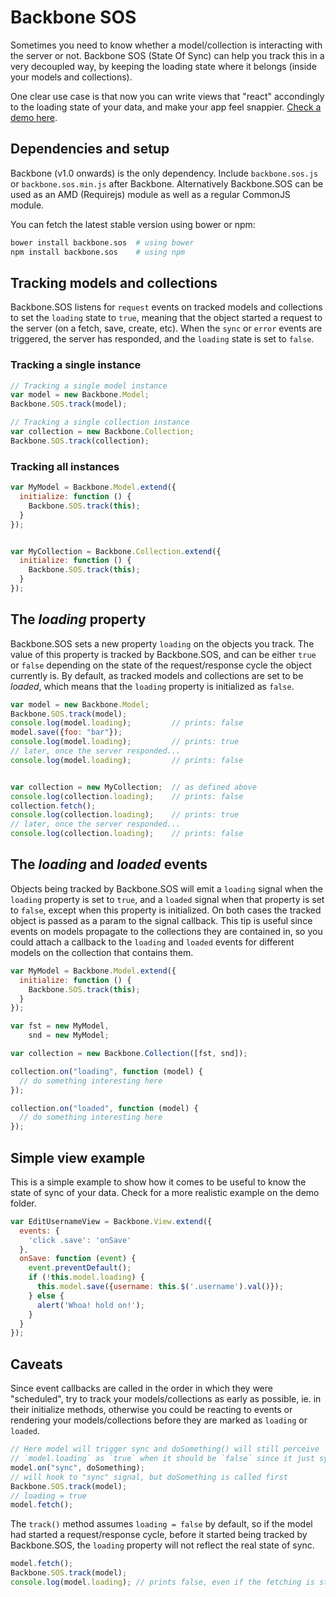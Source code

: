 Backbone SOS
============

Sometimes you need to know whether a model/collection is interacting with the
server or not. Backbone SOS (State Of Sync) can help you track this in a very
decoupled way, by keeping the loading state where it belongs (inside your
models and collections).

One clear use case is that now you can write views that "react" accondingly to
the loading state of your data, and make your app feel snappier.
[Check a demo here](http://hernantz.github.io/backbone.sos/).

## Dependencies and setup
Backbone (v1.0 onwards) is the only dependency. Include `backbone.sos.js` or
`backbone.sos.min.js` after Backbone. Alternatively Backbone.SOS can be used as
an AMD (Requirejs) module as well as a regular CommonJS module.

You can fetch the latest stable version using bower or npm:
```bash
bower install backbone.sos  # using bower
npm install backbone.sos    # using npm
```

## Tracking models and collections
Backbone.SOS listens for `request` events on tracked models and collections to
set the `loading` state to `true`, meaning that the object started a request to
the server (on a fetch, save, create, etc). When the `sync` or `error` events
are triggered, the server has responded, and the `loading` state is set to
`false`.

### Tracking a single instance
```javascript
// Tracking a single model instance
var model = new Backbone.Model;
Backbone.SOS.track(model);

// Tracking a single collection instance
var collection = new Backbone.Collection;
Backbone.SOS.track(collection);
```

### Tracking all instances
```javascript
var MyModel = Backbone.Model.extend({
  initialize: function () {
    Backbone.SOS.track(this);
  }
});


var MyCollection = Backbone.Collection.extend({
  initialize: function () {
    Backbone.SOS.track(this);
  }
});
```

## The *loading* property
Backbone.SOS sets a new property `loading` on the objects you track. The value
of this property is tracked by Backbone.SOS, and can be either `true` or
`false` depending on the state of the request/response cycle the object
currently is.
By default, as tracked models and collections are set to be *loaded*, which
means that the `loading` property is initialized as `false`.

```javascript
var model = new Backbone.Model;
Backbone.SOS.track(model);
console.log(model.loading);         // prints: false
model.save({foo: "bar"});
console.log(model.loading);         // prints: true
// later, once the server responded...
console.log(model.loading);         // prints: false


var collection = new MyCollection;  // as defined above
console.log(collection.loading);    // prints: false
collection.fetch();
console.log(collection.loading);    // prints: true
// later, once the server responded...
console.log(collection.loading);    // prints: false
```

## The *loading* and *loaded* events
Objects being tracked by Backbone.SOS will emit a `loading` signal when the
`loading` property is set to `true`, and a `loaded` signal when that property
is set to `false`, except when this property is initialized.
On both cases the tracked object is passed as a param to the signal callback.
This tip is useful since events on models propagate to the collections they are
contained in, so you could attach a callback to the `loading` and `loaded`
events for different models on the collection that contains them.

```javascript
var MyModel = Backbone.Model.extend({
  initialize: function () {
    Backbone.SOS.track(this);
  }
});

var fst = new MyModel,
    snd = new MyModel;

var collection = new Backbone.Collection([fst, snd]);

collection.on("loading", function (model) {
  // do something interesting here
});

collection.on("loaded", function (model) {
  // do something interesting here
});
```

## Simple view example
This is a simple example to show how it comes to be useful to know the state of
sync of your data. Check for a more realistic example on the demo folder.

```javascript
var EditUsernameView = Backbone.View.extend({
  events: {
    'click .save': 'onSave'
  },
  onSave: function (event) {
    event.preventDefault();
    if (!this.model.loading) {
      this.model.save({username: this.$('.username').val()});
    } else {
      alert('Whoa! hold on!');
    }
  }
});
```

## Caveats
Since event callbacks are called in the order in which they were "scheduled",
try to track your models/collections as early as possible, ie. in their
initialize methods, otherwise you could be reacting to events or rendering
your models/collections before they are marked as `loading` or `loaded`.

```javascript
// Here model will trigger sync and doSomething() will still perceive
// `model.loading` as `true` when it should be `false` since it just sync'ed.
model.on("sync", doSomething);
// will hook to "sync" signal, but doSomething is called first
Backbone.SOS.track(model);
// loading = true
model.fetch();
```

The `track()` method assumes `loading = false` by default, so if the model had
started a request/response cycle, before it started being tracked by
Backbone.SOS, the `loading` property will not reflect the real state of sync.

```javascript
model.fetch();
Backbone.SOS.track(model);
console.log(model.loading); // prints false, even if the fetching is still ongoing
```
